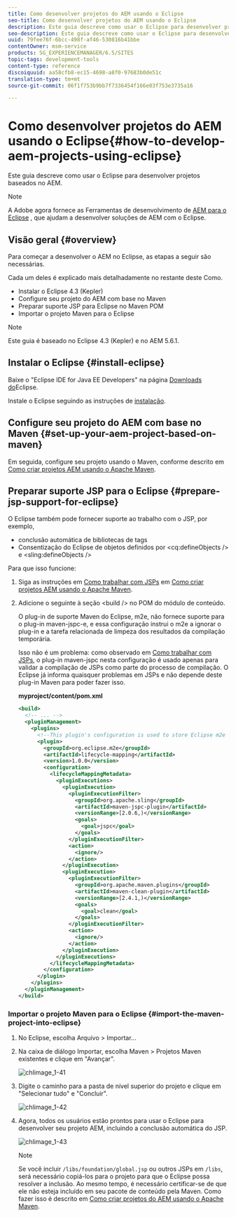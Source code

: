 ```yaml
---
title: Como desenvolver projetos do AEM usando o Eclipse
seo-title: Como desenvolver projetos do AEM usando o Eclipse
description: Este guia descreve como usar o Eclipse para desenvolver projetos baseados no AEM
seo-description: Este guia descreve como usar o Eclipse para desenvolver projetos baseados no AEM
uuid: 79fee76f-6bcc-498f-af46-530816b41bbe
contentOwner: msm-service
products: SG_EXPERIENCEMANAGER/6.5/SITES
topic-tags: development-tools
content-type: reference
discoiquuid: aa58cfb8-ec15-4698-a8f0-97683b0de51c
translation-type: tm+mt
source-git-commit: 06f1f753b9bb7f7336454f166e03f753e3735a16

---
```



# Como desenvolver projetos do AEM usando o Eclipse{#how-to-develop-aem-projects-using-eclipse}

Este guia descreve como usar o Eclipse para desenvolver projetos baseados no AEM.

>[!NOTE]
>
>A Adobe agora fornece as Ferramentas de desenvolvimento de [AEM para o Eclipse](/help/sites-developing/aem-eclipse.md) , que ajudam a desenvolver soluções de AEM com o Eclipse.

## Visão geral {#overview}

Para começar a desenvolver o AEM no Eclipse, as etapas a seguir são necessárias.

Cada um deles é explicado mais detalhadamente no restante deste Como.

* Instalar o Eclipse 4.3 (Kepler)
* Configure seu projeto do AEM com base no Maven
* Preparar suporte JSP para Eclipse no Maven POM
* Importar o projeto Maven para o Eclipse

>[!NOTE]
>
>Este guia é baseado no Eclipse 4.3 (Kepler) e no AEM 5.6.1.

## Instalar o Eclipse {#install-eclipse}

Baixe o &quot;Eclipse IDE for Java EE Developers&quot; na página [Downloads do](https://www.eclipse.org/downloads/)Eclipse.

Instale o Eclipse seguindo as instruções de [instalação](https://wiki.eclipse.org/Eclipse/Installation).

## Configure seu projeto do AEM com base no Maven {#set-up-your-aem-project-based-on-maven}

Em seguida, configure seu projeto usando o Maven, conforme descrito em [Como criar projetos AEM usando o Apache Maven](/help/sites-developing/ht-projects-maven.md).

## Preparar suporte JSP para o Eclipse {#prepare-jsp-support-for-eclipse}

O Eclipse também pode fornecer suporte ao trabalho com o JSP, por exemplo,

* conclusão automática de bibliotecas de tags
* Consentização do Eclipse de objetos definidos por &lt;cq:defineObjects /> e &lt;sling:defineObjects />

Para que isso funcione:

1. Siga as instruções em [Como trabalhar com JSPs](/help/sites-developing/ht-projects-maven.md#how-to-work-with-jsps) em [Como criar projetos AEM usando o Apache Maven](/help/sites-developing/ht-projects-maven.md).
1. Adicione o seguinte à seção &lt;build /> no POM do módulo de conteúdo.

   O plug-in de suporte Maven do Eclipse, m2e, não fornece suporte para o plug-in maven-jspc-e, e essa configuração instrui o m2e a ignorar o plug-in e a tarefa relacionada de limpeza dos resultados da compilação temporária.

   Isso não é um problema: como observado em [Como trabalhar com JSPs](/help/sites-developing/ht-projects-maven.md#how-to-work-with-jsps), o plug-in maven-jspc nesta configuração é usado apenas para validar a compilação de JSPs como parte do processo de compilação. O Eclipse já informa quaisquer problemas em JSPs e não depende deste plug-in Maven para poder fazer isso.

   **myproject/content/pom.xml**

   ```xml
   <build>
     <!-- ... -->
     <pluginManagement>
       <plugins>
         <!--This plugin's configuration is used to store Eclipse m2e settings only. It has no influence on the Maven build itself.-->
         <plugin>
           <groupId>org.eclipse.m2e</groupId>
           <artifactId>lifecycle-mapping</artifactId>
           <version>1.0.0</version>
           <configuration>
             <lifecycleMappingMetadata>
               <pluginExecutions>
                 <pluginExecution>
                   <pluginExecutionFilter>
                     <groupId>org.apache.sling</groupId>
                     <artifactId>maven-jspc-plugin</artifactId>
                     <versionRange>[2.0.6,)</versionRange>
                     <goals>
                       <goal>jspc</goal>
                     </goals>
                   </pluginExecutionFilter>
                   <action>
                     <ignore/>
                   </action>
                 </pluginExecution>
                 <pluginExecution>
                   <pluginExecutionFilter>
                     <groupId>org.apache.maven.plugins</groupId>
                     <artifactId>maven-clean-plugin</artifactId>
                     <versionRange>[2.4.1,)</versionRange>
                     <goals>
                       <goal>clean</goal>
                     </goals>
                   </pluginExecutionFilter>
                   <action>
                     <ignore/>
                   </action>
                 </pluginExecution>
               </pluginExecutions>
             </lifecycleMappingMetadata>
           </configuration>
         </plugin>
       </plugins>
     </pluginManagement>
   </build>
   ```

### Importar o projeto Maven para o Eclipse {#import-the-maven-project-into-eclipse}

1. No Eclipse, escolha Arquivo > Importar...
1. Na caixa de diálogo Importar, escolha Maven > Projetos Maven existentes e clique em &quot;Avançar&quot;.

   ![chlimage_1-41](assets/chlimage_1-41a.png)

1. Digite o caminho para a pasta de nível superior do projeto e clique em &quot;Selecionar tudo&quot; e &quot;Concluir&quot;.

   ![chlimage_1-42](assets/chlimage_1-42a.png)

1. Agora, todos os usuários estão prontos para usar o Eclipse para desenvolver seu projeto AEM, incluindo a conclusão automática do JSP.

   ![chlimage_1-43](assets/chlimage_1-43a.png)

   >[!NOTE]
   >
   >Se você incluir `/libs/foundation/global.jsp` ou outros JSPs em `/libs`, será necessário copiá-los para o projeto para que o Eclipse possa resolver a inclusão. Ao mesmo tempo, é necessário certificar-se de que ele não esteja incluído em seu pacote de conteúdo pela Maven. Como fazer isso é descrito em [Como criar projetos do AEM usando o Apache Maven](/help/sites-developing/ht-projects-maven.md).


